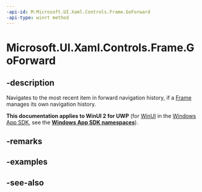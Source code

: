 ```yaml
---
-api-id: M:Microsoft.UI.Xaml.Controls.Frame.GoForward
-api-type: winrt method
---
```


<!-- Method syntax
public void GoForward()
-->

# Microsoft.UI.Xaml.Controls.Frame.GoForward

## -description
Navigates to the most recent item in forward navigation history, if a [Frame](frame.md) manages its own navigation history.

**This documentation applies to WinUI 2 for UWP** (for [WinUI](/windows/apps/winui/winui3/) in the [Windows App SDK](/windows/apps/windows-app-sdk/), see the **[Windows App SDK namespaces](/windows/windows-app-sdk/api/winrt/)**).

## -remarks

## -examples

## -see-also
